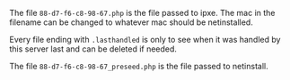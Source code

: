 The file ```88-d7-f6-c8-98-67.php``` is the file passed to ipxe.
The mac in the filename can be changed to whatever mac should be netinstalled.

Every file ending with ```.lasthandled``` is only to see when it was handled by this server last and can be deleted if needed.

The file ```88-d7-f6-c8-98-67_preseed.php``` is the file passed to netinstall.
